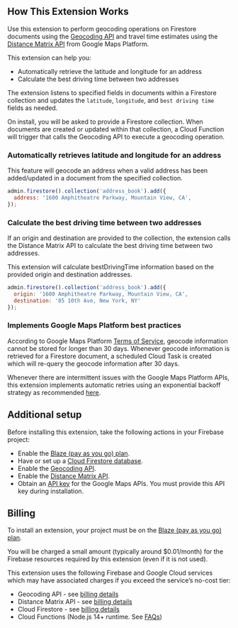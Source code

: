 ## How This Extension Works

Use this extension to perform geocoding operations on Firestore documents using the [Geocoding API](https://developers.google.com/maps/documentation/geocoding/overview) and travel time estimates using the [Distance Matrix API](https://developers.google.com/maps/documentation/distance-matrix/overview) from Google Maps Platform. 

This extension can help you:

* Automatically retrieve the latitude and longitude for an address
* Calculate the best driving time between two addresses

The extension listens to specified fields in documents within a Firestore collection and updates the `latitude`, `longitude`, and `best driving time` fields as needed.

On install, you will be asked to provide a Firestore collection. When documents are created or updated within that collection, a Cloud Function will trigger that calls the Geocoding API to execute a geocoding operation.

### Automatically retrieves latitude and longitude for an address

This feature will geocode an address when a valid address has been added/updated in a document from the specified collection.

```javascript
admin.firestore().collection('address_book').add({
  address: '1600 Amphitheatre Parkway, Mountain View, CA',
});
```

### Calculate the best driving time between two addresses

If an origin and destination are provided to the collection, the extension calls the Distance Matrix API to calculate the best driving time between two addresses.

This extension will calculate bestDrivingTime information based on the provided origin and destination addresses.

```javascript
admin.firestore().collection('address_book').add({
  origin: '1600 Amphitheatre Parkway, Mountain View, CA',
  destination: '85 10th Ave, New York, NY' 
});
```

### Implements Google Maps Platform best practices

According to Google Maps Platform [Terms of Service](https://cloud.google.com/maps-platform/terms/maps-service-terms), geocode information cannot be stored for longer than 30 days. Whenever geocode information is retrieved for a Firestore document, a scheduled Cloud Task is created which will re-query the geocode information after 30 days.

Whenever there are intermittent issues with the Google Maps Platform APIs, this extension implements automatic retries using an exponential backoff strategy as recommended [here](https://developers.google.com/maps/documentation/routes/web-service-best-practices#exponential-backoff).

## Additional setup

Before installing this extension, take the following actions in your Firebase project:
* Enable the [Blaze (pay as you go) plan](https://firebase.google.com/docs/projects/billing/firebase-pricing-plans#blaze-pricing-plan).
* Have or set up a [Cloud Firestore database](https://firebase.google.com/docs/firestore/quickstart).
* Enable the [Geocoding API](https://developers.google.com/maps/documentation/geocoding/cloud-setup).
* Enable the [Distance Matrix API](https://developers.google.com/maps/documentation/distance-matrix/cloud-setup#enabling-apis).
* Obtain an [API key](https://developers.google.com/maps/documentation/geocoding/get-api-key) for the Google Maps APIs. You must provide this API key during installation.

## Billing

To install an extension, your project must be on the [Blaze (pay as you go) plan](https://firebase.google.com/docs/projects/billing/firebase-pricing-plans#blaze-pricing-plan).

You will be charged a small amount (typically around $0.01/month) for the Firebase resources required by this extension (even if it is not used).

This extension uses the following Firebase and Google Cloud services which may have associated charges if you exceed the service’s no-cost tier:

* Geocoding API - see [billing details](https://developers.google.com/maps/documentation/geocoding/usage-and-billing)
* Distance Matrix API - see [billing details](https://developers.google.com/maps/documentation/distance-matrix/usage-and-billing)
* Cloud Firestore - see [billing details](https://firebase.google.com/docs/firestore/pricing)
* Cloud Functions (Node.js 14+ runtime. See [FAQs](https://firebase.google.com/support/faq#extensions-pricing))
